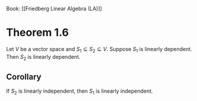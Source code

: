 Book: [[Friedberg Linear Algebra (LA)]]
# Theorem 1.6
Let $V$ be a vector space and $S_{1}\subseteq S_{2}\subseteq V$.
Suppose $S_{1}$ is linearly dependent.
Then $S_{2}$ is linearly dependent.
## Corollary
If $S_{2}$ is linearly independent, then $S_{1}$ is linearly independent.